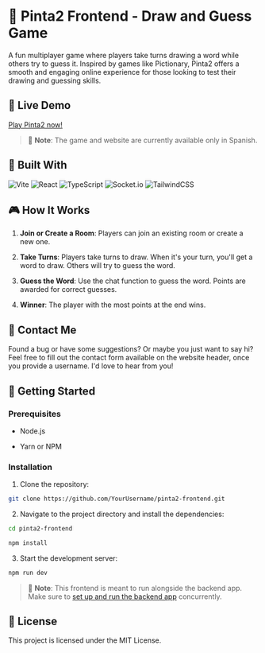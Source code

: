 # 🎨 Pinta2 Frontend - Draw and Guess Game

A fun multiplayer game where players take turns drawing a word while others try to guess it. Inspired by games like Pictionary, Pinta2 offers a smooth and engaging online experience for those looking to test their drawing and guessing skills.

## 🔗 Live Demo

[Play Pinta2 now!](https://www.pinta2.pabloaviles.es)

> 📝 **Note**: The game and website are currently available only in Spanish.

## 🔧 Built With

![Vite](https://img.shields.io/badge/vite-%23646CFF.svg?style=for-the-badge&logo=vite&logoColor=white) ![React](https://img.shields.io/badge/react-%2320232a.svg?style=for-the-badge&logo=react&logoColor=%2361DAFB) ![TypeScript](https://img.shields.io/badge/typescript-%23007ACC.svg?style=for-the-badge&logo=typescript&logoColor=white) ![Socket.io](https://img.shields.io/badge/socket.io-%23010000.svg?style=for-the-badge&logo=socket.io&logoColor=white) ![TailwindCSS](https://img.shields.io/badge/tailwindcss-%2338B2AC.svg?style=for-the-badge&logo=tailwind-css&logoColor=white)

## 🎮 How It Works

1.  **Join or Create a Room**: Players can join an existing room or create a new one.

2.  **Take Turns**: Players take turns to draw. When it's your turn, you'll get a word to draw. Others will try to guess the word.

3.  **Guess the Word**: Use the chat function to guess the word. Points are awarded for correct guesses.

4.  **Winner**: The player with the most points at the end wins.

## 💌 Contact Me

Found a bug or have some suggestions? Or maybe you just want to say hi? Feel free to fill out the contact form available on the website header, once you provide a username. I'd love to hear from you!

## 🚀 Getting Started

### Prerequisites

- Node.js

- Yarn or NPM

### Installation

1. Clone the repository:

```bash
git clone https://github.com/YourUsername/pinta2-frontend.git
```

2. Navigate to the project directory and install the dependencies:

```bash
cd pinta2-frontend

npm install
```

3. Start the development server:

```bash
npm run dev
```

> 📝 **Note**: This frontend is meant to run alongside the backend app. Make sure to [set up and run the backend app](https://github.com/Pablo-Aviles-Prieto/pinta2-backend#-getting-started) concurrently.

## 📃 License

This project is licensed under the MIT License.
